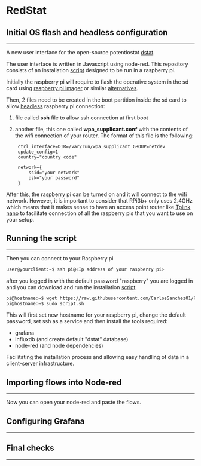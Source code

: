 # RedStat
## Initial OS flash and headless configuration
---
A new user interface for the open-source potentiostat [dstat](https://doi.org/10.1371/journal.pone.0140349).

The user interface is written in Javascript using node-red. This repository consists of an installation [script](https://raw.githubusercontent.com/CarlosSanchez01/RedStat/main/script.sh) designed to be run in a raspberry pi.

Initially the raspberry pi will require to flash the operative system in the sd card using [raspberry pi imager](https://www.raspberrypi.org/software/) or similar [alternatives](https://rufus.ie/).

Then, 2 files need to be created in the boot partition inside the sd card to allow [headless](https://www.raspberrypi.org/documentation/configuration/wireless/headless.md) raspberry pi connection:

1. file called **ssh** file to allow ssh connection at first boot
2. another file, this one called **wpa_supplicant.conf** with the contents of the wifi connection of your router. The format of this file is the following:

        ctrl_interface=DIR=/var/run/wpa_supplicant GROUP=netdev
        update_config=1
        country="country code"

        network={
            ssid="your network"
            psk="your password"
        }

After this, the raspberry pi can be turned on and it will connect to the wifi network. However, it is important to consider that RPi3b+ only uses 2.4GHz which means that it makes sense to have an access point router like [Tplink nano](https://www.tp-link.com/us/home-networking/wifi-router/tl-wr802n/) to facilitate connection of all the raspberry pis that you want to use on your setup.

## Running the script
---
Then you can connect to your Raspberry pi
```bash
user@yourclient:~$ ssh pi@<Ip address of your raspberry pi>
```
after you logged in with the default password "raspberry" you are logged in and you can download and run the installation [script](https://raw.githubusercontent.com/CarlosSanchez01/RedStat/main/script.sh).

```bash
pi@hostname:~$ wget https://raw.githubusercontent.com/CarlosSanchez01/RedStat/main/script.sh
pi@hostname:~$ sudo script.sh
```

This will first set new hostname for your raspberry pi, change the default password, set ssh as a service and then install the tools required:

- grafana
- influxdb (and create default "dstat" database)
- node-red (and node dependencies)

Facilitating the installation process and allowing easy handling of data in a client-server infrastructure.

## Importing flows into Node-red
---
Now you can open your node-red and paste the flows.

## Configuring Grafana
---

## Final checks
---